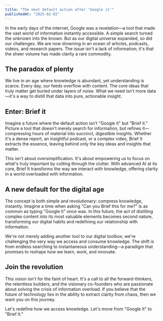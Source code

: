 ```yaml
---
title: "The next default action after 'Google it'"
publishedAt: "2025-02-02"
---
```


In the early days of the internet, Google was a revelation—a tool that made the vast world of information instantly accessible. A simple search turned the unknown into the known. But as our digital universe expanded, so did our challenges. We are now drowning in an ocean of articles, podcasts, videos, and research papers. The issue isn't a lack of information; it's that the sheer volume has made clarity a rare commodity.

## The paradox of plenty

We live in an age where knowledge is abundant, yet understanding is scarce. Every day, our feeds overflow with content. The core ideas that truly matter get buried under layers of noise. What we need isn't more data—it's a way to distill that data into pure, actionable insight.

## Enter: Brief it

Imagine a future where the default action isn't "Google it" but "Brief it." Picture a tool that doesn't merely search for information, but refines it—compressing hours of material into succinct, digestible insights. Whether it's a dense report, an insightful podcast, or a complex video, Brief It extracts the essence, leaving behind only the key ideas and insights that matter.

This isn't about oversimplification. It's about empowering us to focus on what's truly important by cutting through the clutter. With advanced AI at its core, Brief It transforms the way we interact with knowledge, offering clarity in a world overloaded with information.

## A new default for the digital age

The concept is both simple and revolutionary: compress knowledge, instantly. Imagine a time when asking "Can you Brief this for me?" is as common as typing "Google it" once was. In this future, the act of distilling complex content into its most valuable elements becomes second nature, transforming our digital habits and redefining our relationship with information.

We're not merely adding another tool to our digital toolbox; we're challenging the very way we access and consume knowledge. The shift is from endless searching to instantaneous understanding—a paradigm that promises to reshape how we learn, work, and innovate.

## Join the revolution

This vision isn't for the faint of heart. It's a call to all the forward-thinkers, the relentless builders, and the visionary co-founders who are passionate about solving the crisis of information overload. If you believe that the future of technology lies in the ability to extract clarity from chaos, then we want you on this journey.

Let's redefine how we access knowledge. Let's move from "Google It" to "Brief It." 